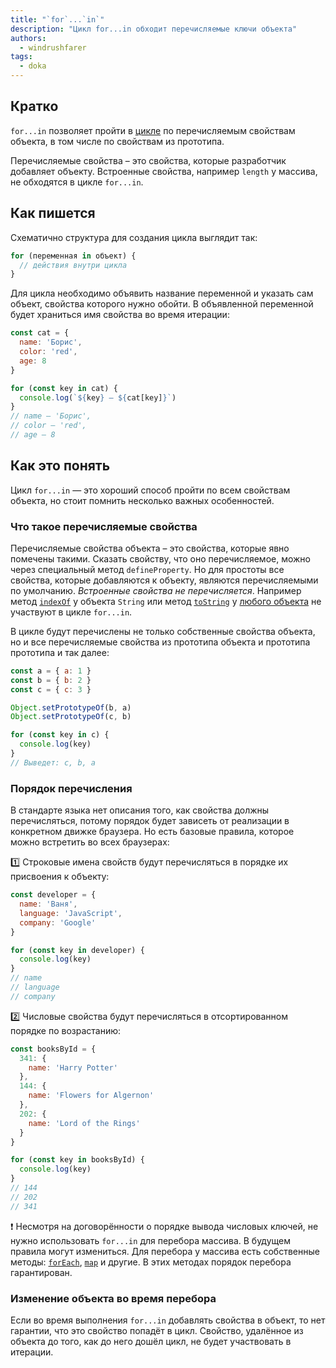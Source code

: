 ```yaml
---
title: "`for`...`in`"
description: "Цикл for...in обходит перечисляемые ключи объекта"
authors:
  - windrushfarer
tags:
  - doka
---
```


## Кратко

`for...in` позволяет пройти в [цикле](/js/loop/) по перечисляемым свойствам объекта, в том числе по свойствам из прототипа.

Перечисляемые свойства – это свойства, которые разработчик добавляет объекту. Встроенные свойства, например `length` у массива, не обходятся в цикле `for...in`.

## Как пишется

Схематично структура для создания цикла выглядит так:

```js
for (переменная in объект) {
  // действия внутри цикла
}
```

Для цикла необходимо объявить название переменной и указать сам объект, свойства которого нужно обойти. В объявленной переменной будет храниться имя свойства во время итерации:

```js
const cat = {
  name: 'Борис',
  color: 'red',
  age: 8
}

for (const key in cat) {
  console.log(`${key} – ${cat[key]}`)
}
// name – 'Борис',
// color – 'red',
// age – 8
```

## Как это понять

Цикл `for...in` — это хороший способ пройти по всем свойствам объекта, но стоит помнить несколько важных особенностей.

### Что такое перечисляемые свойства

Перечисляемые свойства объекта – это свойства, которые явно помечены такими. Сказать свойству, что оно перечисляемое, можно через специальный метод `defineProperty`. Но для простоты все свойства, которые добавляются к объекту, являются перечисляемыми по умолчанию. _Встроенные свойства не перечисляется_. Например метод [`indexOf`](/js/index-of/) у объекта `String` или метод [`toString`](/js/object-tostring/) у [любого объекта](/js/objects-objects-everywhere/) не участвуют в цикле `for...in`.

В цикле будут перечислены не только собственные свойства объекта, но и все перечисляемые свойства из прототипа объекта и прототипа прототипа и так далее:

```js
const a = { a: 1 }
const b = { b: 2 }
const c = { c: 3 }

Object.setPrototypeOf(b, a)
Object.setPrototypeOf(c, b)

for (const key in c) {
  console.log(key)
}
// Выведет: c, b, a
```

### Порядок перечисления

В стандарте языка нет описания того, как свойства должны перечисляться, потому порядок будет зависеть от реализации в конкретном движке браузера. Но есть базовые правила, которое можно встретить во всех браузерах:

1️⃣ Строковые имена свойств будут перечисляться в порядке их присвоения к объекту:

```js
const developer = {
  name: 'Ваня',
  language: 'JavaScript',
  company: 'Google'
}

for (const key in developer) {
  console.log(key)
}
// name
// language
// company
```

2️⃣ Числовые свойства будут перечисляться в отсортированном порядке по возрастанию:

```js
const booksById = {
  341: {
    name: 'Harry Potter'
  },
  144: {
    name: 'Flowers for Algernon'
  },
  202: {
    name: 'Lord of the Rings'
  }
}

for (const key in booksById) {
  console.log(key)
}
// 144
// 202
// 341
```

<aside>

❗️ Несмотря на договорённости о порядке вывода числовых ключей, не нужно использовать `for...in` для перебора массива. В будущем правила могут измениться. Для перебора у массива есть собственные методы: [`forEach`](/js/array-foreach/), [`map`](/js/array-map/) и другие. В этих методах порядок перебора гарантирован.

</aside>

### Изменение объекта во время перебора

Если во время выполнения `for...in` добавлять свойства в объект, то нет гарантии, что это свойство попадёт в цикл. Свойство, удалённое из объекта до того, как до него дошёл цикл, не будет участвовать в итерации.
